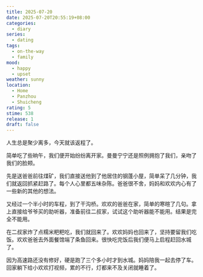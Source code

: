 ```yaml
---
title: 2025-07-20
date: 2025-07-20T20:55:19+08:00
categories:
  - diary
series:
  - dating
tags:
  - on-the-way
  - family
mood:
  - happy
  - upset
weather: sunny
location:
  - Home
  - Panzhou
  - Shuicheng
rating: 5
stime: 538
release: 1
draft: false
---
```

人生总是聚少离多，今天就该返程了。

简单吃了些晌午，我们便开始纷纷离开家。曼曼宁宁还是照例拥抱了我们，亲吻了我们的脸颊。

先是送爸爸前往煤矿，我们直接送他到了他居住的钢蓬小屋，简单呆了几分钟，我们就返回抓紧赶路了。每个人心里都五味杂陈。爸爸很不舍，妈妈和欢欢内心有了一些新的其他的想法。

又经过一个半小时的车程，到了干沟桥。欢欢的爸爸在家，简单的寒暄了几句。拿上直接给爷爷买的助听器，准备前往二叔家，试试这个助听器能不能用。结果是完全不能用。

在二叔家炸了点糯米粑粑吃，我们就回来了。欢欢妈妈也回来了，坚持要留我们吃饭。欢欢爸爸去外面餐馆端了条鱼回来。很快吃完饭后我们便马上启程赶回水城了。

因为高速路还没有修好，硬是跑了三个多小时才到水城。妈妈陪我一起去停了车。回家躺下给小欢欢打视频，累的不行，灯都来不及关闭就睡着了。

